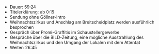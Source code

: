 - Dauer: 59:24
- Titelerklärung: ab 0:15
- Sendung ohne Göllner-Intro
- Weihnachtszirkus und Anschlag am Breitscheidplatz werden ausführlich besprochen
- Gespräch über Promi-Graffitis im Schaustellergewerbe
- Gespräche über die BILD-Zeitung, eine mögliche Ausstrahlung des Weihnachtszirkus und den Umgang der Lokalen mit dem Attentat
- Weiter: 26:45
